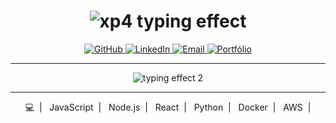 <h1 align="center">
  <img src="https://readme-typing-svg.demolab.com/?font=Fira+Code&weight=700&size=60&duration=3000&pause=1000&color=36BCF7&center=true&vCenter=true&width=450&height=80&lines=xp4+%F0%9F%94%A5+%7C+Code+Like+a+Pro+%7C+%F0%9F%9A%80" alt="xp4 typing effect" />
</h1>

<p align="center">
  <a href="https://github.com/xp4" target="_blank">
    <img src="https://img.shields.io/badge/GitHub-000000?style=for-the-badge&logo=github&logoColor=white" alt="GitHub" />
  </a>
  <a href="https://linkedin.com/in/xp4" target="_blank">
    <img src="https://img.shields.io/badge/LinkedIn-0077B5?style=for-the-badge&logo=linkedin&logoColor=white" alt="LinkedIn" />
  </a>
  <a href="mailto:xp4@example.com" target="_blank">
    <img src="https://img.shields.io/badge/Email-D14836?style=for-the-badge&logo=gmail&logoColor=white" alt="Email" />
  </a>
  <a href="https://xp4.dev" target="_blank">
    <img src="https://img.shields.io/badge/Portfólio-000000?style=for-the-badge&logo=firefox&logoColor=white" alt="Portfólio" />
  </a>
</p>

---

<p align="center">
  <img src="https://readme-typing-svg.demolab.com/?font=Fira+Code&weight=500&size=28&duration=4000&pause=800&color=00ff99&center=true&vCenter=true&width=600&height=50&lines=Transformando+bugs+em+features+%F0%9F%92%BB;Dominando+o+universo+do+código+%F0%9F%8C%8C;XP4+-+onde+tecnologia+encontra+criatividade" alt="typing effect 2" />
</p>

---

<p align="center">
  💻 &nbsp;| &nbsp; JavaScript &nbsp;| &nbsp; Node.js &nbsp;| &nbsp; React &nbsp;| &nbsp; Python &nbsp;| &nbsp; Docker &nbsp;| &nbsp; AWS &nbsp;|  
</p>
